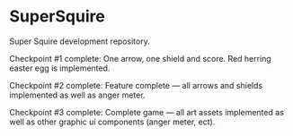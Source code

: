 # SuperSquire
Super Squire development repository.

Checkpoint #1 complete:
One arrow, one shield and score. Red herring  easter egg is implemented.

Checkpoint #2 complete: 
Feature complete — all arrows and shields implemented as well as anger meter.

Checkpoint #3 complete:
Complete game — all art assets implemented as well as other graphic ui components (anger meter, ect).
